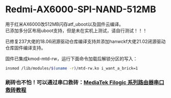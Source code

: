 # Redmi-AX6000-SPI-NAND-512MB
用于红米AX6000改512MB闪存atf_uboot以及固件云编译。  
已添加多分区布局uboot支持，但是未在实机上测试，请自行测试！！！  

已修复237大佬的18.06闭源驱动仓库编译支持并添加hanwckf大佬21.02闭源驱动仓库固件编译支持。  

固件已集成kmod-mtd-rw，运行下面命令加载后解锁分区的写入：

```bash
insmod /lib/modules/$(uname -r)/mtd-rw.ko i_want_a_brick=1
```

### 刷砖也不怕！可以通过串口救砖：[MediaTek Filogic 系列路由器串口救砖教程](https://www.cnblogs.com/p123/p/18046679)
